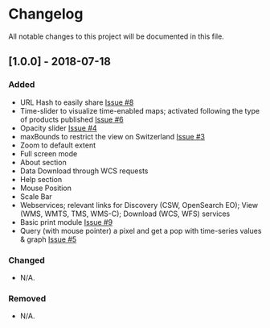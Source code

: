 # Changelog
All notable changes to this project will be documented in this file.

## [1.0.0] - 2018-07-18
### Added
- URL Hash to easily share [Issue #8](https://github.com/GRIDgva/SwissDataCube/issues/8) 
- Time-slider to visualize time-enabled maps; activated following the type of products published [Issue #6](https://github.com/GRIDgva/SwissDataCube/issues/6)
- Opacity slider [Issue #4](https://github.com/GRIDgva/SwissDataCube/issues/4)
- maxBounds to restrict the view on Switzerland [Issue #3](https://github.com/GRIDgva/SwissDataCube/issues/3)
- Zoom to default extent
- Full screen mode
- About section
- Data Download through WCS requests
- Help section
- Mouse Position
- Scale Bar
- Webservices; relevant links for Discovery (CSW, OpenSearch EO); View (WMS, WMTS, TMS, WMS-C); Download (WCS, WFS) services
- Basic print module [Issue #9](https://github.com/GRIDgva/SwissDataCube/issues/9) 
- Query (with mouse pointer) a pixel and get a pop with time-series values & graph [Issue #5](https://github.com/GRIDgva/SwissDataCube/issues/5)

### Changed
- N/A.


### Removed
- N/A.
